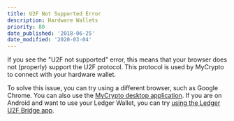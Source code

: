 ```yaml
---
title: U2F Not Supported Error
description: Hardware Wallets
priority: 80
date_published: '2018-06-25'
date_modified: '2020-03-04'
---
```


If you see the "U2F not supported" error, this means that your browser does not (properly) support the U2F protocol. This protocol is used by MyCrypto to connect with your hardware wallet.

To solve this issue, you can try using a different browser, such as Google Chrome. You can also use the [MyCrypto desktop application](https://download.mycrypto.com/). If you are on Android and want to use your Ledger Wallet, you can try [using the Ledger U2F Bridge app](/how-to/hardware-wallets/ledger/how-to-use-a-ledger-wallet-with-android).
